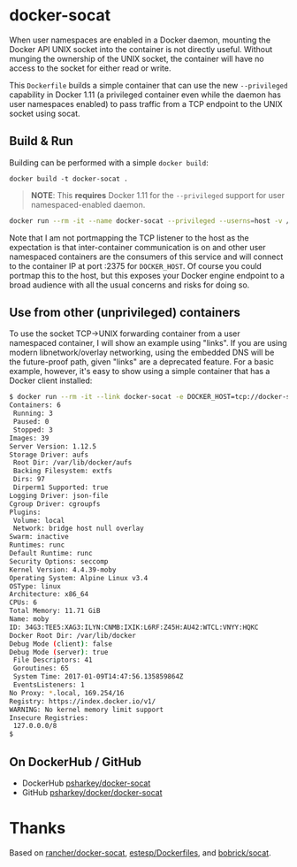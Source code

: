 # docker-socat

When user namespaces are enabled in a Docker daemon, mounting the Docker API UNIX socket into the container is not directly useful. Without munging the ownership of the UNIX socket, the container will have no access to the socket for either read or write.

This `Dockerfile` builds a simple container that can use the new `--privileged` capability in Docker 1.11 (a privileged container even while the daemon has user namespaces enabled) to pass traffic from a TCP endpoint to the UNIX socket using socat.

## Build & Run

Building can be performed with a simple `docker build`:

```
docker build -t docker-socat .
```

> **NOTE**: This **requires** Docker 1.11 for the `--privileged` support for user namespaced-enabled daemon.

```bash
docker run --rm -it --name docker-socat --privileged --userns=host -v /var/run/docker.sock:/var/run/docker.sock docker-socat
```

Note that I am not portmapping the TCP listener to the host as the expectation is that inter-container communication is on and other user namespaced containers are the consumers of this service and will connect to the container IP at port :2375 for `DOCKER_HOST`.  Of course you could portmap this to the host, but this exposes your Docker engine endpoint to a broad audience with all the usual concerns and risks for doing so.

## Use from other (unprivileged) containers

To use the socket TCP->UNIX forwarding container from a user namespaced container, I will show an example using "links". If you are using modern libnetwork/overlay networking, using the embedded DNS will be the future-proof path, given "links" are a deprecated feature. For a basic example, however, it's easy to show using a simple container that has a Docker client installed:


```bash
$ docker run --rm -it --link docker-socat -e DOCKER_HOST=tcp://docker-socat:2375 psharkey/toolbox /usr/bin/docker info
Containers: 6
 Running: 3
 Paused: 0
 Stopped: 3
Images: 39
Server Version: 1.12.5
Storage Driver: aufs
 Root Dir: /var/lib/docker/aufs
 Backing Filesystem: extfs
 Dirs: 97
 Dirperm1 Supported: true
Logging Driver: json-file
Cgroup Driver: cgroupfs
Plugins:
 Volume: local
 Network: bridge host null overlay
Swarm: inactive
Runtimes: runc
Default Runtime: runc
Security Options: seccomp
Kernel Version: 4.4.39-moby
Operating System: Alpine Linux v3.4
OSType: linux
Architecture: x86_64
CPUs: 6
Total Memory: 11.71 GiB
Name: moby
ID: 34G3:TEE5:XAG3:ILYN:CNMB:IXIK:L6RF:Z45H:AU42:WTCL:VNYY:HQKC
Docker Root Dir: /var/lib/docker
Debug Mode (client): false
Debug Mode (server): true
 File Descriptors: 41
 Goroutines: 65
 System Time: 2017-01-09T14:47:56.135859864Z
 EventsListeners: 1
No Proxy: *.local, 169.254/16
Registry: https://index.docker.io/v1/
WARNING: No kernel memory limit support
Insecure Registries:
 127.0.0.0/8
$
```

## On DockerHub / GitHub
* DockerHub [psharkey/docker-socat](https://hub.docker.com/r/psharkey/docker-socat/)
* GitHub [psharkey/docker/docker-socat](https://github.com/psharkey/docker/tree/docker-socat/docker-socat)

# Thanks
Based on [rancher/docker-socat](https://hub.docker.com/r/rancher/socat-docker/), [estesp/Dockerfiles](https://github.com/estesp/Dockerfiles/blob/master/dockersocat/README.md), and [bobrick/socat](https://hub.docker.com/r/bobrik/socat/).
